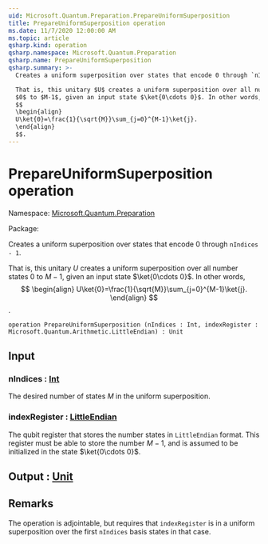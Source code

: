```yaml
---
uid: Microsoft.Quantum.Preparation.PrepareUniformSuperposition
title: PrepareUniformSuperposition operation
ms.date: 11/7/2020 12:00:00 AM
ms.topic: article
qsharp.kind: operation
qsharp.namespace: Microsoft.Quantum.Preparation
qsharp.name: PrepareUniformSuperposition
qsharp.summary: >-
  Creates a uniform superposition over states that encode 0 through `nIndices - 1`.

  That is, this unitary $U$ creates a uniform superposition over all number states
  $0$ to $M-1$, given an input state $\ket{0\cdots 0}$. In other words,
  $$
  \begin{align}
  U\ket{0}=\frac{1}{\sqrt{M}}\sum_{j=0}^{M-1}\ket{j}.
  \end{align}
  $$.
---
```


# PrepareUniformSuperposition operation

Namespace: [Microsoft.Quantum.Preparation](xref:Microsoft.Quantum.Preparation)

Package: [](https://nuget.org/packages/)


Creates a uniform superposition over states that encode 0 through `nIndices - 1`.That is, this unitary $U$ creates a uniform superposition over all number states$0$ to $M-1$, given an input state $\ket{0\cdots 0}$. In other words,$$\begin{align}U\ket{0}=\frac{1}{\sqrt{M}}\sum_{j=0}^{M-1}\ket{j}.\end{align}$$.

```qsharp
operation PrepareUniformSuperposition (nIndices : Int, indexRegister : Microsoft.Quantum.Arithmetic.LittleEndian) : Unit
```


## Input

### nIndices : [Int](xref:microsoft.quantum.lang-ref.int)

The desired number of states $M$ in the uniform superposition.


### indexRegister : [LittleEndian](xref:Microsoft.Quantum.Arithmetic.LittleEndian)

The qubit register that stores the number states in `LittleEndian` format.This register must be able to store the number $M-1$, and is assumed to beinitialized in the state $\ket{0\cdots 0}$.



## Output : [Unit](xref:microsoft.quantum.lang-ref.unit)



## Remarks

The operation is adjointable, but requires that `indexRegister` is in a uniformsuperposition over the first `nIndices` basis states in that case.